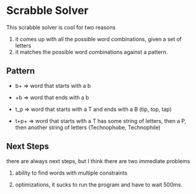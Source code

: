 # Scrabble Solver
This scrabble solver is cool for two reasons
1. it comes up with all the possible word combinations, given a set of letters
2. it matches the possible word combinations against a pattern.

## Pattern

* b+ => word that starts with a b

* +b => word that ends with a b

* t_p => word that starts with a T and ends with a B (tip, top, tap)

* t+p+ => word that starts with a T has some string of letters, then a P, then another string of letters (Technophobe, Technophile)

## Next Steps
there are always next steps, but I think there are two immediate problems

1. ability to find words with multiple constraints

2. optimizations, it sucks to run the program and have to wait 500ms. 


